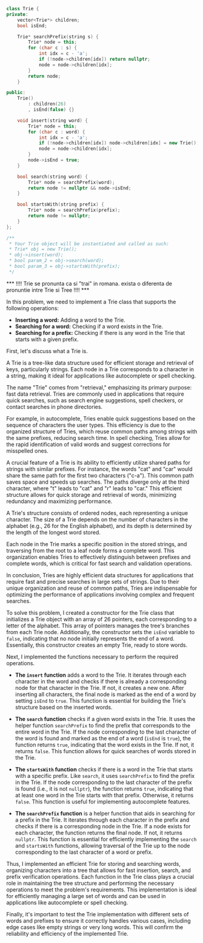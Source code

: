 ``` cpp
class Trie {
private:
    vector<Trie*> children;
    bool isEnd;

    Trie* searchPrefix(string s) {
        Trie* node = this;
        for (char c : s) {
            int idx = c - 'a';
            if (!node->children[idx]) return nullptr;
            node = node->children[idx];
        }
        return node;
    }

public:
    Trie()
        : children(26)
        , isEnd(false) {}

    void insert(string word) {
        Trie* node = this;
        for (char c : word) {
            int idx = c - 'a';
            if (!node->children[idx]) node->children[idx] = new Trie();
            node = node->children[idx];
        }
        node->isEnd = true;
    }

    bool search(string word) {
        Trie* node = searchPrefix(word);
        return node != nullptr && node->isEnd;
    }

    bool startsWith(string prefix) {
        Trie* node = searchPrefix(prefix);
        return node != nullptr;
    }
};

/**
 * Your Trie object will be instantiated and called as such:
 * Trie* obj = new Trie();
 * obj->insert(word);
 * bool param_2 = obj->search(word);
 * bool param_3 = obj->startsWith(prefix);
 */

```
*** !!!! Trie se pronunta ca si "trai" in romana. exista o diferenta de pronuntie intre Trie si Tree !!!! ***

In this problem, we need to implement a Trie class that supports the following operations:

- **Inserting a word:** Adding a word to the Trie.
- **Searching for a word:** Checking if a word exists in the Trie.
- **Searching for a prefix:** Checking if there is any word in the Trie that starts with a given prefix.

First, let's discuss what a Trie is.

A Trie is a tree-like data structure used for efficient storage and retrieval of keys, particularly strings. Each node in a Trie corresponds to a character in a string, making it ideal for applications like autocomplete or spell checking.

The name "Trie" comes from "retrieval," emphasizing its primary purpose: fast data retrieval. Tries are commonly used in applications that require quick searches, such as search engine suggestions, spell checkers, or contact searches in phone directories.

For example, in autocomplete, Tries enable quick suggestions based on the sequence of characters the user types. This efficiency is due to the organized structure of Tries, which reuse common paths among strings with the same prefixes, reducing search time. In spell checking, Tries allow for the rapid identification of valid words and suggest corrections for misspelled ones.

A crucial feature of a Trie is its ability to efficiently utilize shared paths for strings with similar prefixes. For instance, the words "cat" and "car" would share the same path for the first two characters ("c-a"). This common path saves space and speeds up searches. The paths diverge only at the third character, where "t" leads to "cat" and "r" leads to "car." This efficient structure allows for quick storage and retrieval of words, minimizing redundancy and maximizing performance.

A Trie's structure consists of ordered nodes, each representing a unique character. The size of a Trie depends on the number of characters in the alphabet (e.g., 26 for the English alphabet), and its depth is determined by the length of the longest word stored.

Each node in the Trie marks a specific position in the stored strings, and traversing from the root to a leaf node forms a complete word. This organization enables Tries to effectively distinguish between prefixes and complete words, which is critical for fast search and validation operations.

In conclusion, Tries are highly efficient data structures for applications that require fast and precise searches in large sets of strings. Due to their unique organization and reuse of common paths, Tries are indispensable for optimizing the performance of applications involving complex and frequent searches.


To solve this problem, I created a constructor for the Trie class that initializes a Trie object with an array of 26 pointers, each corresponding to a letter of the alphabet. This array of pointers manages the tree's branches from each Trie node. Additionally, the constructor sets the `isEnd` variable to `false`, indicating that no node initially represents the end of a word. Essentially, this constructor creates an empty Trie, ready to store words.

Next, I implemented the functions necessary to perform the required operations.

- **The `insert` function** adds a word to the Trie. It iterates through each character in the word and checks if there is already a corresponding node for that character in the Trie. If not, it creates a new one. After inserting all characters, the final node is marked as the end of a word by setting `isEnd` to `true`. This function is essential for building the Trie's structure based on the inserted words.

- **The `search` function** checks if a given word exists in the Trie. It uses the helper function `searchPrefix` to find the prefix that corresponds to the entire word in the Trie. If the node corresponding to the last character of the word is found and marked as the end of a word (`isEnd` is `true`), the function returns `true`, indicating that the word exists in the Trie. If not, it returns `false`. This function allows for quick searches of words stored in the Trie.

- **The `startsWith` function** checks if there is a word in the Trie that starts with a specific prefix. Like `search`, it uses `searchPrefix` to find the prefix in the Trie. If the node corresponding to the last character of the prefix is found (i.e., it is not `nullptr`), the function returns `true`, indicating that at least one word in the Trie starts with that prefix. Otherwise, it returns `false`. This function is useful for implementing autocomplete features.

- **The `searchPrefix` function** is a helper function that aids in searching for a prefix in the Trie. It iterates through each character in the prefix and checks if there is a corresponding node in the Trie. If a node exists for each character, the function returns the final node. If not, it returns `nullptr`. This function is essential for efficiently implementing the `search` and `startsWith` functions, allowing traversal of the Trie up to the node corresponding to the last character of a word or prefix.

Thus, I implemented an efficient Trie for storing and searching words, organizing characters into a tree that allows for fast insertion, search, and prefix verification operations. Each function in the Trie class plays a crucial role in maintaining the tree structure and performing the necessary operations to meet the problem's requirements. This implementation is ideal for efficiently managing a large set of words and can be used in applications like autocomplete or spell checking.

Finally, it's important to test the Trie implementation with different sets of words and prefixes to ensure it correctly handles various cases, including edge cases like empty strings or very long words. This will confirm the reliability and efficiency of the implemented Trie.